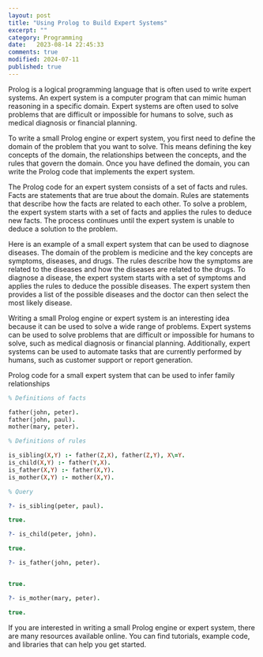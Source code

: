```yaml
--- 
layout: post
title: "Using Prolog to Build Expert Systems"
excerpt: ""
category: Programming
date:   2023-08-14 22:45:33
comments: true
modified: 2024-07-11
published: true
---
```


Prolog is a logical programming language that is often used to write expert systems. An expert system is a computer program that can mimic human reasoning in a specific domain. Expert systems are often used to solve problems that are difficult or impossible for humans to solve, such as medical diagnosis or financial planning.

To write a small Prolog engine or expert system, you first need to define the domain of the problem that you want to solve. This means defining the key concepts of the domain, the relationships between the concepts, and the rules that govern the domain. Once you have defined the domain, you can write the Prolog code that implements the expert system.

The Prolog code for an expert system consists of a set of facts and rules. Facts are statements that are true about the domain. Rules are statements that describe how the facts are related to each other. To solve a problem, the expert system starts with a set of facts and applies the rules to deduce new facts. The process continues until the expert system is unable to deduce a solution to the problem.

Here is an example of a small expert system that can be used to diagnose diseases. The domain of the problem is medicine and the key concepts are symptoms, diseases, and drugs. The rules describe how the symptoms are related to the diseases and how the diseases are related to the drugs. To diagnose a disease, the expert system starts with a set of symptoms and applies the rules to deduce the possible diseases. The expert system then provides a list of the possible diseases and the doctor can then select the most likely disease.

Writing a small Prolog engine or expert system is an interesting idea because it can be used to solve a wide range of problems. Expert systems can be used to solve problems that are difficult or impossible for humans to solve, such as medical diagnosis or financial planning. Additionally, expert systems can be used to automate tasks that are currently performed by humans, such as customer support or report generation.

Prolog code for a small expert system that can be used to infer family relationships

```prolog
% Definitions of facts

father(john, peter).
father(john, paul).
mother(mary, peter).

% Definitions of rules

is_sibling(X,Y) :- father(Z,X), father(Z,Y), X\=Y.
is_child(X,Y) :- father(Y,X).
is_father(X,Y) :- father(X,Y).
is_mother(X,Y) :- mother(X,Y).

% Query

?- is_sibling(peter, paul).

true.

?- is_child(peter, john).

true.

?- is_father(john, peter).


true.

?- is_mother(mary, peter).

true.
```

If you are interested in writing a small Prolog engine or expert system, there are many resources available online. You can find tutorials, example code, and libraries that can help you get started.


